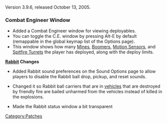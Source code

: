 Version 3.9.6, released October 13, 2005.

### Combat Engineer Window

- Added a Combat Engineer window for viewing deployables.
- You can toggle the C.E. window by pressing Alt-E by default
  (remappable in the global keymap list of the Options page).
- This window shows how many [Mines](../ACE.md#Mine),
  [Boomers](../ACE.md#Boomer), [Motion
  Sensors](../ACE.md#Motion_Sensor), and [Spitfire
  Turrets](../ACE.md#Spitfire_Turret) the player has deployed,
  along with the deploy limits.

**[Rabbit](../Rabbit.md) Changes**

- Added Rabbit sound preferences on the Sound Options page to allow
  players to disable the Rabbit ball drop, pickup, and reset sounds.

<!-- -->

- Changed it so Rabbit ball carriers that are in
  [vehicles](Vehicle.md) that are destroyed by friendly fire
  are bailed unharmed from the vehicles instead of killed in the
  explosions.

<!-- -->

- Made the Rabbit status window a bit transparent

[Category:Patches](../Category:Patches.md)
